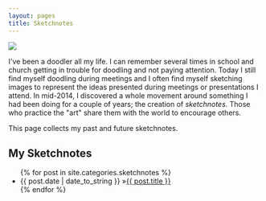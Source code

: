 ```yaml
---
layout: pages
title: Sketchnotes
---
```


<img class="category" src="http://www.stevencombs.com/images/design/place-holder.svg" />

I've been a doodler all my life. I can remember several times in school and church getting in trouble for doodling and not paying attention. Today I still find myself doodling during meetings and I often find myself sketching images to represent the ideas presented during meetings or presentations I attend. In mid-2014, I discovered a whole movement around something I had been doing for a couple of years; the creation of *sketchnotes*. Those who practice the "art" share them with the world to encourage others.

This page collects my past and future sketchnotes.

## My Sketchnotes
<ul id="blog-posts" class="posts">
{% for post in site.categories.sketchnotes %}
    <li><span>{{ post.date | date_to_string }} &raquo;</span><a href="{{ post.url }}">{{ post.title }}</a></li>
{% endfor %}
</ul>
